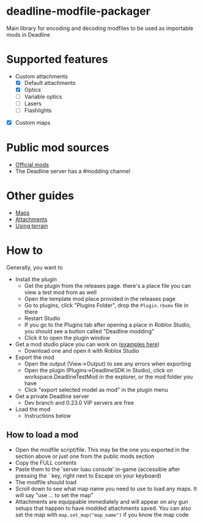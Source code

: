 # deadline-modfile-packager

Main library for encoding and decoding modfiles to be used as importable mods in Deadline

# Supported features

-   Custom attachments
    -   [x] Default attachments
    -   [x] Optics
    -   [ ] Variable optics
    -   [ ] Lasers
    -   [ ] Flashlights
-   [x] Custom maps

# Public mod sources

-   [Official mods](https://github.com/blackshibe/deadline-insitux-core-scripts/tree/master/modfile)
-   The Deadline server has a #modding channel

# Other guides

-   [Maps](docs/maps.md)
-   [Attachments](docs/attachments.md)
-   [Using terrain](docs/terrain.md)

# How to

Generally, you want to

-   Install the plugin
    -   Get the plugin from the releases page. there's a place file you can view a test mod from as well
    -   Open the template mod place provided in the releases page
    -   Go to plugins, click "Plugins Folder", drop the `Plugin.rbxmx` file in there
    -   Restart Studio
    -   If you go to the Plugins tab after opening a place in Roblox Studio, you should see a button called "Deadline modding"
    -   Click it to open the plugin window
-   Get a mod studio place you can work on ([examples here](https://github.com/recoil-group/deadline-modfile-packager/tree/master/examples/source))
    -   Download one and open it with Roblox Studio
-   Export the mod
    -   Open the output (View->Output) to see any errors when exporting
    -   Open the plugin (Plugins->DeadlineSDK in Studio), click on workspace.DeadlineTestMod in the explorer, or the mod folder you have
    -   Click "export selected model as mod" in the plugin menu
-   Get a private Deadline server
    -   Dev branch and 0.23.0 VIP servers are free
-   Load the mod
    -   Instructions below

## How to load a mod

-   Open the modfile script/file. This may be the one you exported in the section above or just one from the public mods section
-   Copy the FULL contents
-   Paste them to the 'server luau console' in-game (accessible after pressing the ` key, right next to Escape on your keyboard)
-   The modfile should load
-   Scroll down to see what map name you need to use to load any maps. It will say "use ... to set the map"
-   Attachments are equippable immediately and will appear on any gun setups that happen to have modded attachments saved. You can also set the map with `map.set_map("map_name")` if you know the map code
